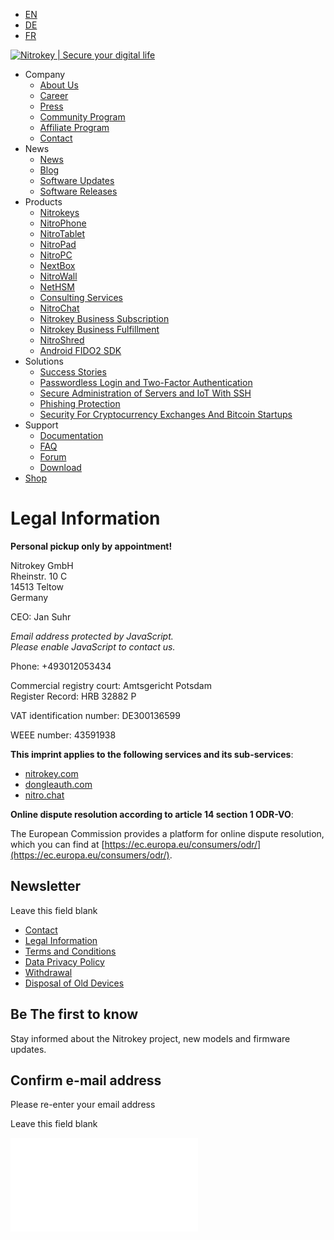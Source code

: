 * [EN](https://www.nitrokey.com/legal-information "Legal Information")
* [DE](https://www.nitrokey.com/de/impressum)
* [FR](https://www.nitrokey.com/fr/legal-information)

[](https://twitter.com/nitrokey)[](https://social.nitrokey.com/@nitrokey)[](https://github.com/nitrokey)[](https://matrix.to/#/#nitrokey:nitro.chat)[](https://www.nitrokey.com/newsletter)[](https://www.nitrokey.com/rss.xml)[](https://www.youtube.com/nitrokey)[](https://www.linkedin.com/company/nitrokey)[](https://www.instagram.com/nitrokey/)[](https://www.facebook.com/nitrokey)

[![Nitrokey | Secure your digital life](https://www.nitrokey.com/sites/all/themes/nitrokey/logo.png)](https://www.nitrokey.com/ "Nitrokey | Secure your digital life")

[](#)

* Company
    * [About Us](https://www.nitrokey.com/about)
    * [Career](https://www.nitrokey.com/career)
    * [Press](https://www.nitrokey.com/press)
    * [Community Program](https://www.nitrokey.com/community-program)
    * [Affiliate Program](https://www.nitrokey.com/affiliate-program)
    * [Contact](https://www.nitrokey.com/contact)
* News
    * [News](https://www.nitrokey.com/news)
    * [Blog](https://www.nitrokey.com/blog)
    * [Software Updates](https://www.nitrokey.com/software-updates)
    * [Software Releases](https://www.nitrokey.com/releases)
* Products
    * [Nitrokeys](https://www.nitrokey.com/products/nitrokeys)
    * [NitroPhone](https://shop.nitrokey.com/shop?&search=nitrophone)
    * [NitroTablet](https://shop.nitrokey.com/shop?search=nitrotablet)
    * [NitroPad](https://shop.nitrokey.com/shop?&search=nitropad)
    * [NitroPC](https://shop.nitrokey.com/shop?&search=nitropc)
    * [NextBox](https://shop.nitrokey.com/shop/product/nextbox-116)
    * [NitroWall](https://shop.nitrokey.com/shop?&search=nitrowall)
    * [NetHSM](https://www.nitrokey.com/products/nethsm)
    * [Consulting Services](https://www.nitrokey.com/products/consulting-services)
    * [NitroChat](https://www.nitrokey.com/products/nitrochat)
    * [Nitrokey Business Subscription](https://www.nitrokey.com/products/business-subscription)
    * [Nitrokey Business Fulfillment](https://www.nitrokey.com/products/business-fulfillment)
    * [NitroShred](https://shop.nitrokey.com/shop/product/nitroshred-data-media-destruction-on-demand-106)
    * [Android FIDO2 SDK](https://www.nitrokey.com/products/android-fido2-sdk)
* Solutions
    * [Success Stories](https://www.nitrokey.com/solutions/success-stories)
    * [Passwordless Login and Two-Factor Authentication](https://www.nitrokey.com/solutions/passwordless)
    * [Secure Administration of Servers and IoT With SSH](https://www.nitrokey.com/solutions/ssh)
    * [Phishing Protection](https://www.nitrokey.com/solutions/phishing)
    * [Security For Cryptocurrency Exchanges And Bitcoin Startups](https://www.nitrokey.com/solutions/cryptocurrencies)
* Support
    * [Documentation](https://docs.nitrokey.com/)
    * [FAQ](https://www.nitrokey.com/documentation/frequently-asked-questions-faq-0)
    * [Forum](https://support.nitrokey.com/)
    * [Download](https://www.nitrokey.com/download)
* [Shop](https://shop.nitrokey.com/shop)

Legal Information
=================

**Personal pickup only by appointment!**

Nitrokey GmbH  
Rheinstr. 10 C  
14513 Teltow  
Germany

CEO: Jan Suhr

_Email address protected by JavaScript.  
Please enable JavaScript to contact us._

  
Phone: +493012053434

Commercial registry court: Amtsgericht Potsdam  
Register Record: HRB 32882 P

VAT identification number: DE300136599

WEEE number: 43591938

**This imprint applies to the following services and its sub-services**:

* [nitrokey.com](https://www.nitrokey.com/)
* [dongleauth.com](https://www.dongleauth.com/)
* [nitro.chat](https://nitro.chat/)

**Online dispute resolution according to article 14 section 1 ODR-VO**:

The European Commission provides a platform for online dispute resolution, which you can find at [https://ec.europa.eu/consumers/odr/](https://ec.europa.eu/consumers/odr/).

Newsletter
----------

   

Leave this field blank 

* [Contact](https://www.nitrokey.com/contact)
* [Legal Information](https://www.nitrokey.com/legal-information)
* [Terms and Conditions](https://www.nitrokey.com/general-terms-and-conditions)
* [Data Privacy Policy](https://www.nitrokey.com/data-privacy-policy)
* [Withdrawal](https://www.nitrokey.com/right-withdrawal-consumers)
* [Disposal of Old Devices](https://www.nitrokey.com/disposal)

Be The first to know
--------------------

Stay informed about the Nitrokey project, new models and firmware updates.

Confirm e-mail address
----------------------

Please re-enter your email address 

   

Leave this field blank 

[](#)

![](//www.nitrokey.com/piwik/piwik.php?idsite=1)